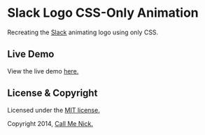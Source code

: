 # Slack Logo CSS-Only Animation

Recreating the [Slack](https://slack.com/) animating logo using only CSS.

## Live Demo

View the live demo [here.](http://callmenick.com/_development/slack-logo/)

## License & Copyright

Licensed under the [MIT license.](http://www.opensource.org/licenses/mit-license.php)

Copyright 2014, [Call Me Nick.](http://callmenick.com)